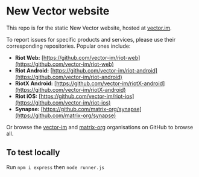 # New Vector website
This repo is for the static New Vector website, hosted at [vector.im](https://vector.im).

To report issues for specific products and services, please use their corresponding repositories. Popular ones include:

- **Riot Web:** [https://github.com/vector-im/riot-web](https://github.com/vector-im/riot-web)
- **Riot Android:** [https://github.com/vector-im/riot-android](https://github.com/vector-im/riot-android)
- **RiotX Android:** [https://github.com/vector-im/riotX-android](https://github.com/vector-im/riotX-android)
- **Riot iOS:** [https://github.com/vector-im/riot-ios](https://github.com/vector-im/riot-ios)
- **Synapse:** [https://github.com/matrix-org/synapse](https://github.com/matrix-org/synapse)

Or browse the [vector-im](https://github.com/vector-im) and [matrix-org](https://github.com/matrix-org) organisations on GitHub to browse all.



## To test locally

Run `npm i express` then `node runner.js`